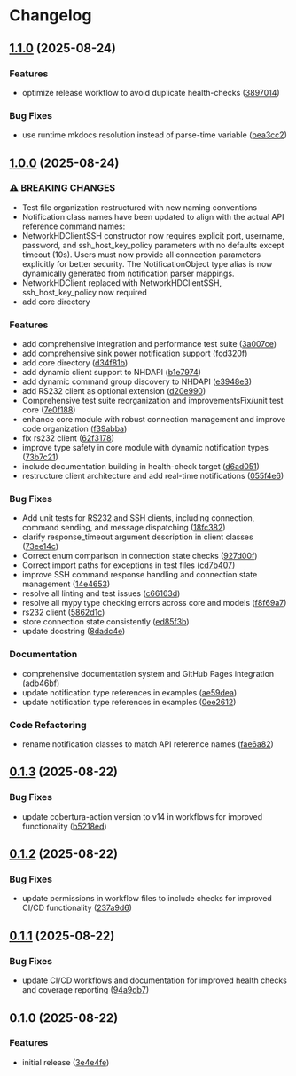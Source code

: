 # Changelog

## [1.1.0](https://github.com/Matt-Hadley/wyrestorm-networkhd-py/compare/v1.0.0...v1.1.0) (2025-08-24)


### Features

* optimize release workflow to avoid duplicate health-checks ([3897014](https://github.com/Matt-Hadley/wyrestorm-networkhd-py/commit/3897014843d28db16a56bf6fae40b38305746c0d))


### Bug Fixes

* use runtime mkdocs resolution instead of parse-time variable ([bea3cc2](https://github.com/Matt-Hadley/wyrestorm-networkhd-py/commit/bea3cc2f732f309c8d69cfc3dda7a70e9702bed3))

## [1.0.0](https://github.com/Matt-Hadley/wyrestorm-networkhd-py/compare/v0.1.3...v1.0.0) (2025-08-24)


### ⚠ BREAKING CHANGES

* Test file organization restructured with new naming conventions
* Notification class names have been updated to align with the actual API reference command names:
* NetworkHDClientSSH constructor now requires explicit port, username, password, and ssh_host_key_policy parameters with no defaults except timeout (10s). Users must now provide all connection parameters explicitly for better security. The NotificationObject type alias is now dynamically generated from notification parser mappings.
* NetworkHDClient replaced with NetworkHDClientSSH, ssh_host_key_policy now required
* add core directory

### Features

* add comprehensive integration and performance test suite ([3a007ce](https://github.com/Matt-Hadley/wyrestorm-networkhd-py/commit/3a007ce402295d6a94adf5c116021bab537b1473))
* add comprehensive sink power notification support ([fcd320f](https://github.com/Matt-Hadley/wyrestorm-networkhd-py/commit/fcd320f525e9476b67c987f3bb3b5f5f46354e07))
* add core directory ([d34f81b](https://github.com/Matt-Hadley/wyrestorm-networkhd-py/commit/d34f81b724970bb52e13af4fffc56b3b3ac18a21))
* add dynamic client support to NHDAPI ([b1e7974](https://github.com/Matt-Hadley/wyrestorm-networkhd-py/commit/b1e797411c36b22832cddfe3674ff85d9925d9a4))
* add dynamic command group discovery to NHDAPI ([e3948e3](https://github.com/Matt-Hadley/wyrestorm-networkhd-py/commit/e3948e3b006824485618465fc629b73dd3491242))
* add RS232 client as optional extension ([d20e990](https://github.com/Matt-Hadley/wyrestorm-networkhd-py/commit/d20e99080b032afa82d2c25fda4ecd409fd51170))
* Comprehensive test suite reorganization and improvementsFix/unit test core ([7e0f188](https://github.com/Matt-Hadley/wyrestorm-networkhd-py/commit/7e0f18887b232393441ff10c66bc3c1ab695f9e4))
* enhance core module with robust connection management and improve code organization ([f39abba](https://github.com/Matt-Hadley/wyrestorm-networkhd-py/commit/f39abbadfb7fbfb62be569d2359a8ce6a3b25f44))
* fix rs232 client ([62f3178](https://github.com/Matt-Hadley/wyrestorm-networkhd-py/commit/62f3178ccdd7a00f019939824386cf556d883684))
* improve type safety in core module with dynamic notification types ([73b7c21](https://github.com/Matt-Hadley/wyrestorm-networkhd-py/commit/73b7c21420f91cee1fb15e0c31fd36c4f74cab12))
* include documentation building in health-check target ([d6ad051](https://github.com/Matt-Hadley/wyrestorm-networkhd-py/commit/d6ad051c614e7cf70a902339b3ae7913e3a91811))
* restructure client architecture and add real-time notifications ([055f4e6](https://github.com/Matt-Hadley/wyrestorm-networkhd-py/commit/055f4e63246227d3d0bb238d11bed66dc9071208))


### Bug Fixes

* Add unit tests for RS232 and SSH clients, including connection, command sending, and message dispatching ([18fc382](https://github.com/Matt-Hadley/wyrestorm-networkhd-py/commit/18fc3823082f63d7f92d6d5f116dfdca0ee96152))
* clarify response_timeout argument description in client classes ([73ee14c](https://github.com/Matt-Hadley/wyrestorm-networkhd-py/commit/73ee14cc642c4818da96fdf6db72caaad3f2db66))
* Correct enum comparison in connection state checks ([927d00f](https://github.com/Matt-Hadley/wyrestorm-networkhd-py/commit/927d00fbe674a4883fc6d84039e154fbeaf7585d))
* Correct import paths for exceptions in test files ([cd7b407](https://github.com/Matt-Hadley/wyrestorm-networkhd-py/commit/cd7b407fea03b7dbf1b41b9e612117ddbfb71f7a))
* improve SSH command response handling and connection state management ([14e4653](https://github.com/Matt-Hadley/wyrestorm-networkhd-py/commit/14e4653b0291509a3de60ab2cb2f147c8f09c02e))
* resolve all linting and test issues ([c66163d](https://github.com/Matt-Hadley/wyrestorm-networkhd-py/commit/c66163d43d158e075cfbe5a082e11a67276d6f7a))
* resolve all mypy type checking errors across core and models ([f8f69a7](https://github.com/Matt-Hadley/wyrestorm-networkhd-py/commit/f8f69a74a23fb6be10586db4d6218ea86611b4a1))
* rs232 client ([5862d1c](https://github.com/Matt-Hadley/wyrestorm-networkhd-py/commit/5862d1c0435c88d9c75ac54d7726eb2cffe9ca13))
* store connection state consistently ([ed85f3b](https://github.com/Matt-Hadley/wyrestorm-networkhd-py/commit/ed85f3bcb22753bd0ac7a7e2fe77c4f2d85495a5))
* update docstring ([8dadc4e](https://github.com/Matt-Hadley/wyrestorm-networkhd-py/commit/8dadc4ead4445200106290aa8b8843055668cab8))


### Documentation

* comprehensive documentation system and GitHub Pages integration ([adb46bf](https://github.com/Matt-Hadley/wyrestorm-networkhd-py/commit/adb46bf774ecb0927ac5d4858d04a4c9d9dc647b))
* update notification type references in examples ([ae59dea](https://github.com/Matt-Hadley/wyrestorm-networkhd-py/commit/ae59dead9ed6f5756c6a4c9264b410525280b632))
* update notification type references in examples ([0ee2612](https://github.com/Matt-Hadley/wyrestorm-networkhd-py/commit/0ee2612bd8c8e610f696083bae73f77e1988d2aa))


### Code Refactoring

* rename notification classes to match API reference names ([fae6a82](https://github.com/Matt-Hadley/wyrestorm-networkhd-py/commit/fae6a829ebac7711301aee84174cd42e255d73e7))

## [0.1.3](https://github.com/Matt-Hadley/wyrestorm-networkhd-py/compare/v0.1.2...v0.1.3) (2025-08-22)


### Bug Fixes

* update cobertura-action version to v14 in workflows for improved functionality ([b5218ed](https://github.com/Matt-Hadley/wyrestorm-networkhd-py/commit/b5218ed86cea9bf7c6990fcb9704b61a9f219864))

## [0.1.2](https://github.com/Matt-Hadley/wyrestorm-networkhd-py/compare/v0.1.1...v0.1.2) (2025-08-22)


### Bug Fixes

* update permissions in workflow files to include checks for improved CI/CD functionality ([237a9d6](https://github.com/Matt-Hadley/wyrestorm-networkhd-py/commit/237a9d6881c5745bbbe88b9251d6a66b64c3dbdf))

## [0.1.1](https://github.com/Matt-Hadley/wyrestorm-networkhd-py/compare/v0.1.0...v0.1.1) (2025-08-22)

### Bug Fixes

- update CI/CD workflows and documentation for improved health checks and coverage reporting
  ([94a9db7](https://github.com/Matt-Hadley/wyrestorm-networkhd-py/commit/94a9db7a442a052687c3c5b6a1bdf9151e0c8663))

## 0.1.0 (2025-08-22)

### Features

- initial release
  ([3e4e4fe](https://github.com/Matt-Hadley/wyrestorm-networkhd-py/commit/3e4e4fee67b32e0c1336924505fe8b5dc5999fce))
